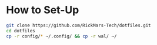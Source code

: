# How to Set-Up

```bash
git clone https://github.com/RickMars-Tech/dotfiles.git
cd dotfiles
cp -r config/* ~/.config/ && cp -r wal/ ~/
```
